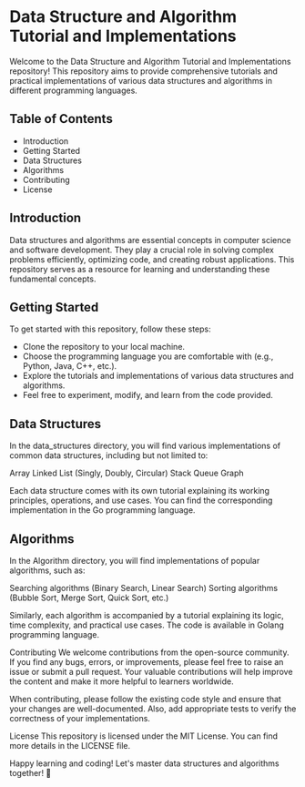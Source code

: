 # Data Structure and Algorithm Tutorial and Implementations
Welcome to the Data Structure and Algorithm Tutorial and Implementations repository! This repository aims to provide comprehensive tutorials and practical implementations of various data structures and algorithms in different programming languages.

## Table of Contents
- Introduction
- Getting Started
- Data Structures
- Algorithms
- Contributing
- License

## Introduction
Data structures and algorithms are essential concepts in computer science and software development. They play a crucial role in solving complex problems efficiently, optimizing code, and creating robust applications. This repository serves as a resource for learning and understanding these fundamental concepts.

## Getting Started
To get started with this repository, follow these steps:

- Clone the repository to your local machine.
- Choose the programming language you are comfortable with (e.g., Python, Java, C++, etc.).
- Explore the tutorials and implementations of various data structures and algorithms.
- Feel free to experiment, modify, and learn from the code provided.

## Data Structures
In the data_structures directory, you will find various implementations of common data structures, including but not limited to:

Array
Linked List (Singly, Doubly, Circular)
Stack
Queue
Graph

Each data structure comes with its own tutorial explaining its working principles, operations, and use cases. You can find the corresponding implementation in the Go programming language.

## Algorithms
In the Algorithm directory, you will find implementations of popular algorithms, such as:

Searching algorithms (Binary Search, Linear Search)
Sorting algorithms (Bubble Sort, Merge Sort, Quick Sort, etc.)

Similarly, each algorithm is accompanied by a tutorial explaining its logic, time complexity, and practical use cases. The code is available in Golang programming language.

Contributing
We welcome contributions from the open-source community. If you find any bugs, errors, or improvements, please feel free to raise an issue or submit a pull request. Your valuable contributions will help improve the content and make it more helpful to learners worldwide.

When contributing, please follow the existing code style and ensure that your changes are well-documented. Also, add appropriate tests to verify the correctness of your implementations.

License
This repository is licensed under the MIT License. You can find more details in the LICENSE file.

Happy learning and coding! Let's master data structures and algorithms together! 🚀